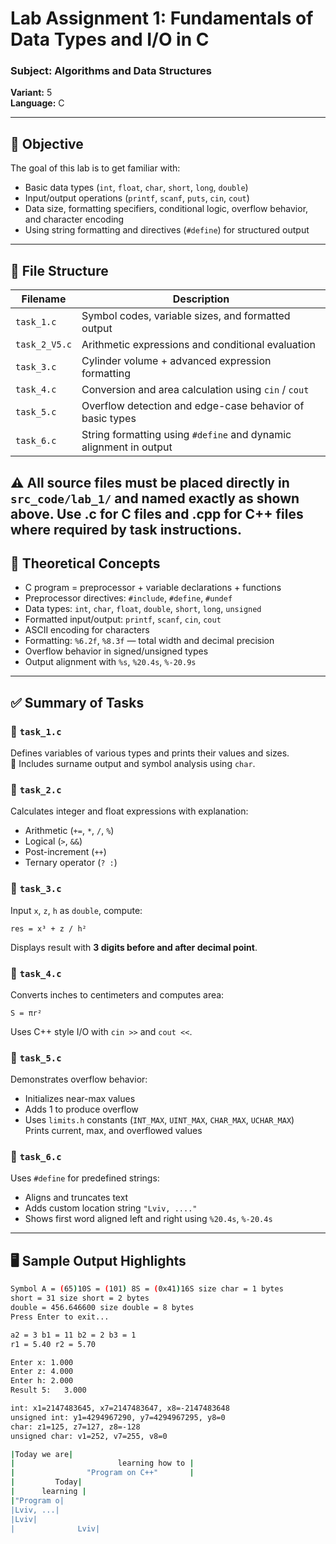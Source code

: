 # Lab Assignment 1: Fundamentals of Data Types and I/O in C  
### Subject: Algorithms and Data Structures  
**Variant:** 5  
**Language:** C

---

## 🎯 Objective  
The goal of this lab is to get familiar with:
- Basic data types (`int`, `float`, `char`, `short`, `long`, `double`)
- Input/output operations (`printf`, `scanf`, `puts`, `cin`, `cout`)
- Data size, formatting specifiers, conditional logic, overflow behavior, and character encoding
- Using string formatting and directives (`#define`) for structured output

---

## 📂 File Structure

| Filename         | Description                                                               |
|------------------|---------------------------------------------------------------------------|
| `task_1.c`        | Symbol codes, variable sizes, and formatted output                        |
| `task_2_V5.c`        | Arithmetic expressions and conditional evaluation                         |
| `task_3.c`        | Cylinder volume + advanced expression formatting                          |
| `task_4.c`        | Conversion and area calculation using `cin` / `cout`                      |
| `task_5.c`        | Overflow detection and edge-case behavior of basic types                  |
| `task_6.c`        | String formatting using `#define` and dynamic alignment in output         |

⚠️ All source files must be placed directly in `src_code/lab_1/` and named exactly as shown above.
Use .c for C files and .cpp for C++ files where required by task instructions.
---

## 📘 Theoretical Concepts  
- C program = preprocessor + variable declarations + functions  
- Preprocessor directives: `#include`, `#define`, `#undef`  
- Data types: `int`, `char`, `float`, `double`, `short`, `long`, `unsigned`  
- Formatted input/output: `printf`, `scanf`, `cin`, `cout`  
- ASCII encoding for characters  
- Formatting: `%6.2f`, `%8.3f` — total width and decimal precision  
- Overflow behavior in signed/unsigned types  
- Output alignment with `%s`, `%20.4s`, `%-20.9s`

---

## ✅ Summary of Tasks

### 🔹 `task_1.c`  
Defines variables of various types and prints their values and sizes.  
🧪 Includes surname output and symbol analysis using `char`.

### 🔹 `task_2.c`  
Calculates integer and float expressions with explanation:  
- Arithmetic (`+=`, `*`, `/`, `%`)  
- Logical (`>`, `&&`)  
- Post-increment (`++`)  
- Ternary operator (`? :`)

### 🔹 `task_3.c`  
Input `x`, `z`, `h` as `double`, compute:  
```
res = x³ + z / h²
```
Displays result with **3 digits before and after decimal point**.

### 🔹 `task_4.c`  
Converts inches to centimeters and computes area:  
```
S = πr²
```
Uses C++ style I/O with `cin >>` and `cout <<`.

### 🔹 `task_5.c`  
Demonstrates overflow behavior:
- Initializes near-max values  
- Adds 1 to produce overflow  
- Uses `limits.h` constants (`INT_MAX`, `UINT_MAX`, `CHAR_MAX`, `UCHAR_MAX`)  
Prints current, max, and overflowed values

### 🔹 `task_6.c`  
Uses `#define` for predefined strings:  
- Aligns and truncates text  
- Adds custom location string `"Lviv, ...."`  
- Shows first word aligned left and right using `%20.4s`, `%-20.4s`

---

## 🖥️ Sample Output Highlights  

```bash
Symbol A = (65)10S = (101) 8S = (0x41)16S size char = 1 bytes  
short = 31 size short = 2 bytes  
double = 456.646600 size double = 8 bytes  
Press Enter to exit...
```

```bash
a2 = 3 b1 = 11 b2 = 2 b3 = 1  
r1 = 5.40 r2 = 5.70
```

```bash
Enter x: 1.000  
Enter z: 4.000  
Enter h: 2.000  
Result 5:   3.000
```

```bash
int: x1=2147483645, x7=2147483647, x8=-2147483648  
unsigned int: y1=4294967290, y7=4294967295, y8=0  
char: z1=125, z7=127, z8=-128  
unsigned char: v1=252, v7=255, v8=0
```

```bash
|Today we are|  
|                       learning how to |  
|                "Program on C++"       |  
|         Today|  
|      learning |  
|"Program o|  
|Lviv, ...|  
|Lviv|  
|              Lviv|
```
